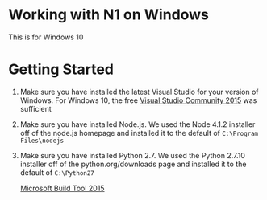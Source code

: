 # Working with N1 on Windows

This is for Windows 10

# Getting Started

1. Make sure you have installed the latest Visual Studio for your version of
   Windows. For Windows 10, the free [Visual Studio Community 2015](https://www.visualstudio.com/en-us/products/vs-2015-product-editions.aspx) was sufficient
1. Make sure you have installed Node.js. We used the Node 4.1.2 installer
   off of the node.js homepage and installed it to the default of
   `C:\Program Files\nodejs`
1. Make sure you have installed Python 2.7. We used the Python 2.7.10
   installer off of the python.org/downloads page and installed it to the
   default of `C:\Python27`

   [Microsoft Build Tool 2015](http://www.microsoft.com/en-us/download/details.aspx?id=48159)
